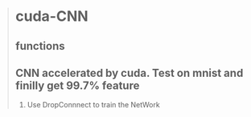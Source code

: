 >cuda-CNN
>========
>functions
>--------
>CNN accelerated by cuda. Test on mnist and finilly get 99.7%
>feature
>--------
>1. Use DropConnnect to train the NetWork
